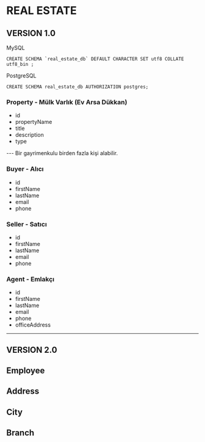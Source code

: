 # REAL ESTATE

## VERSION 1.0

MySQL
```
CREATE SCHEMA `real_estate_db` DEFAULT CHARACTER SET utf8 COLLATE utf8_bin ;
```

PostgreSQL
```
CREATE SCHEMA real_estate_db AUTHORIZATION postgres;
```


### Property - Mülk Varlık (Ev Arsa Dükkan)
- id
- propertyName
- title
- description
- type


---  Bir gayrimenkulu birden fazla kişi alabilir.
### Buyer - Alıcı
- id
- firstName
- lastName
- email
- phone

### Seller - Satıcı
- id
- firstName
- lastName
- email
- phone

### Agent - Emlakçı
- id
- firstName
- lastName
- email
- phone
- officeAddress

---

## VERSION 2.0
## Employee
## Address
## City
## Branch